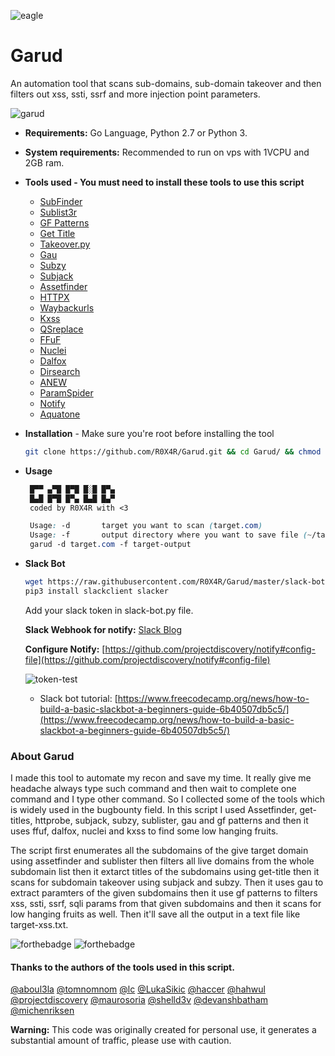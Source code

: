 ![eagle](https://user-images.githubusercontent.com/32596297/92586656-2fe82700-f2b4-11ea-83f5-8dedbb4d9c16.png)

# Garud
An automation tool that scans sub-domains, sub-domain takeover and then filters out xss, ssti, ssrf and more injection point parameters.<br/>

![garud](https://github.com/R0X4R/Garud/blob/master/garud_1.gif?raw=true)

+ **Requirements:** Go Language, Python 2.7 or Python 3.
+ **System requirements:** Recommended to run on vps with 1VCPU and 2GB ram.
+ **Tools used - You must need to install these tools to use this script**<br/>

  + [SubFinder](https://github.com/projectdiscovery/subfinder)
  + [Sublist3r](https://github.com/aboul3la/Sublist3r)
  + [GF Patterns](https://github.com/1ndianl33t/Gf-Patterns)
  + [Get Title](https://github.com/tomnomnom/hacks/tree/master/get-title)
  + [Takeover.py](https://github.com/m4ll0k/takeover) 
  + [Gau](https://github.com/lc/gau)
  + [Subzy](https://github.com/LukaSikic/subzy)
  + [Subjack](https://github.com/haccer/subjack)
  + [Assetfinder](https://github.com/tomnomnom/assetfinder)
  + [HTTPX](https://github.com/projectdiscovery/httpx)
  + [Waybackurls](https://github.com/tomnomnom/waybackurls)
  + [Kxss](https://github.com/Emoe/kxss)
  + [QSreplace](https://github.com/tomnomnom/qsreplace)
  + [FFuF](https://github.com/ffuf/ffuf)
  + [Nuclei](https://github.com/projectdiscovery/nuclei)
  + [Dalfox](https://github.com/hahwul/dalfox)
  + [Dirsearch](https://github.com/maurosoria/dirsearch)
  + [ANEW](https://github.com/tomnomnom/anew)
  + [ParamSpider](https://github.com/devanshbatham/ParamSpider)
  + [Notify](https://github.com/projectdiscovery/notify)
  + [Aquatone](https://github.com/michenriksen/aquatone)
  
+ **Installation** - Make sure you're root before installing the tool

    ```sh
    git clone https://github.com/R0X4R/Garud.git && cd Garud/ && chmod +x garud install.sh && mv garud /usr/bin/ && ./install.sh
    ```
    
+ **Usage**

    ```css
     █▀▀ ▄▀█ █▀█ █░█ █▀▄
     █▄█ █▀█ █▀▄ █▄█ █▄▀
     coded by R0X4R with <3

     Usage: -d       target you want to scan (target.com)
     Usage: -f       output directory where you want to save file (~/target-output/)
     garud -d target.com -f target-output
    ```
+ **Slack Bot**
   
   ```sh
   wget https://raw.githubusercontent.com/R0X4R/Garud/master/slack-bot.py ~/slack-bot.py
   pip3 install slackclient slacker
   ```
   Add your slack token in slack-bot.py file. <br/>
   
   **Slack Webhook for notify:** [Slack Blog](https://slack.com/intl/en-it/help/articles/115005265063-Incoming-webhooks-for-Slack)
   
   **Configure Notify:** [https://github.com/projectdiscovery/notify#config-file](https://github.com/projectdiscovery/notify#config-file)
   
   ![token-test](https://github.com/R0X4R/Garud/blob/master/token-key.jpg?raw=true)
   - Slack bot tutorial: [https://www.freecodecamp.org/news/how-to-build-a-basic-slackbot-a-beginners-guide-6b40507db5c5/](https://www.freecodecamp.org/news/how-to-build-a-basic-slackbot-a-beginners-guide-6b40507db5c5/)  
   
   
### About Garud
I made this tool to automate my recon and save my time. It really give me headache always type such command and then wait to complete one command and I type other command. So I collected some of the tools which is widely used in the bugbounty field. In this script I used Assetfinder, get-titles, httprobe, subjack, subzy, sublister, gau and gf patterns and then it uses ffuf, dalfox, nuclei and kxss to find some low hanging fruits.<br/> 

The script first enumerates all the subdomains of the give target domain using assetfinder and sublister then filters all live domains from the whole subdomain list then it extarct titles of the subdomains using get-title then it scans for subdomain takeover using subjack and subzy. Then it uses gau to extract paramters of the given subdomains then it use gf patterns to filters xss, ssti, ssrf, sqli params from that given subdomains and then it scans for low hanging fruits as well. Then it'll save all the output in a text file like target-xss.txt. <br/>

![forthebadge](https://forthebadge.com/images/badges/open-source.svg) ![forthebadge](https://forthebadge.com/images/badges/built-with-love.svg)

#### Thanks to the authors of the tools used in this script.
[@aboul3la](https://github.com/aboul3la) [@tomnomnom](https://github.com/tomnomnom) [@lc](https://github.com/lc) [@LukaSikic](https://github.com/LukaSikic) [@haccer](https://github.com/haccer) [@hahwul](https://github.com/hahwul) [@projectdiscovery](https://github.com/projectdiscovery) [@maurosoria](https://github.com/maurosoria) [@shelld3v](https://github.com/shelld3v) [@devanshbatham](https://github.com/devanshbatham) [@michenriksen](https://github.com/michenriksen)



**Warning:** This code was originally created for personal use, it generates a substantial amount of traffic, please use with caution.
